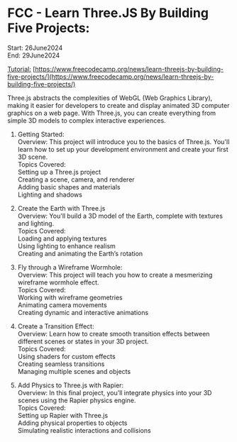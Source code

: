 # FCC - Learn Three.JS By Building Five Projects: </br>
Start: 26June2024 </br>
End: 29June2024</br>

[Tutorial:](https://www.youtube.com/watch?v=UMqNHi1GDAE&ab_channel=freeCodeCamp.org) [https://www.freecodecamp.org/news/learn-threejs-by-building-five-projects/](https://www.freecodecamp.org/news/learn-threejs-by-building-five-projects/) </br>

Three.js abstracts the complexities of WebGL (Web Graphics Library), making it easier for developers to create and display animated 3D computer graphics on a web page. With Three.js,
you can create everything from simple 3D models to complex interactive experiences. </br>

1) Getting Started: </br>
Overview: This project will introduce you to the basics of Three.js. You'll learn how to set up your development environment and create your first 3D scene. </br>
Topics Covered: </br>
Setting up a Three.js project </br>
Creating a scene, camera, and renderer </br>
Adding basic shapes and materials </br>
Lighting and shadows </br>

2) Create the Earth with Three.js </br>
Overview: You'll build a 3D model of the Earth, complete with textures and lighting. </br>
Topics Covered: </br>
Loading and applying textures </br>
Using lighting to enhance realism </br>
Creating and animating the Earth’s rotation </br>

3) Fly through a Wireframe Wormhole: </br>
Overview: This project will teach you how to create a mesmerizing wireframe wormhole effect. </br>
Topics Covered: </br>
Working with wireframe geometries </br>
Animating camera movements </br>
Creating dynamic and interactive animations </br>

4) Create a Transition Effect:  </br>
Overview: Learn how to create smooth transition effects between different scenes or states in your 3D project. </br>
Topics Covered:  </br>
Using shaders for custom effects </br>
Creating seamless transitions </br>
Managing multiple scenes and objects </br>

5) Add Physics to Three.js with Rapier: </br>
Overview: In this final project, you’ll integrate physics into your 3D scenes using the Rapier physics engine. </br>
Topics Covered:  </br>
Setting up Rapier with Three.js </br>
Adding physical properties to objects </br>
Simulating realistic interactions and collisions </br>
